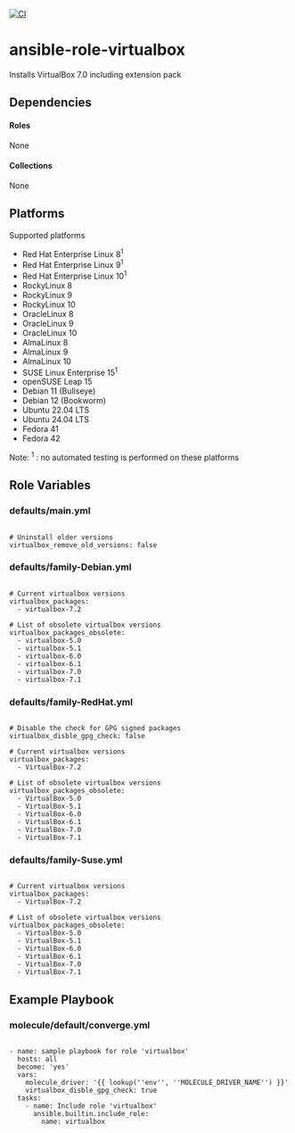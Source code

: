 [![CI](https://github.com/de-it-krachten/ansible-role-virtualbox/workflows/CI/badge.svg?event=push)](https://github.com/de-it-krachten/ansible-role-virtualbox/actions?query=workflow%3ACI)


# ansible-role-virtualbox

Installs VirtualBox 7.0 including extension pack



## Dependencies

#### Roles
None

#### Collections
None

## Platforms

Supported platforms

- Red Hat Enterprise Linux 8<sup>1</sup>
- Red Hat Enterprise Linux 9<sup>1</sup>
- Red Hat Enterprise Linux 10<sup>1</sup>
- RockyLinux 8
- RockyLinux 9
- RockyLinux 10
- OracleLinux 8
- OracleLinux 9
- OracleLinux 10
- AlmaLinux 8
- AlmaLinux 9
- AlmaLinux 10
- SUSE Linux Enterprise 15<sup>1</sup>
- openSUSE Leap 15
- Debian 11 (Bullseye)
- Debian 12 (Bookworm)
- Ubuntu 22.04 LTS
- Ubuntu 24.04 LTS
- Fedora 41
- Fedora 42

Note:
<sup>1</sup> : no automated testing is performed on these platforms

## Role Variables
### defaults/main.yml
<pre><code>
# Uninstall older versions
virtualbox_remove_old_versions: false
</pre></code>

### defaults/family-Debian.yml
<pre><code>
# Current virtualbox versions
virtualbox_packages:
  - virtualbox-7.2

# List of obsolete virtualbox versions
virtualbox_packages_obsolete:
  - virtualbox-5.0
  - virtualbox-5.1
  - virtualbox-6.0
  - virtualbox-6.1
  - virtualbox-7.0
  - virtualbox-7.1
</pre></code>

### defaults/family-RedHat.yml
<pre><code>
# Disable the check for GPG signed packages
virtualbox_disble_gpg_check: false

# Current virtualbox versions
virtualbox_packages:
  - VirtualBox-7.2

# List of obsolete virtualbox versions
virtualbox_packages_obsolete:
  - VirtualBox-5.0
  - VirtualBox-5.1
  - VirtualBox-6.0
  - VirtualBox-6.1
  - VirtualBox-7.0
  - VirtualBox-7.1
</pre></code>

### defaults/family-Suse.yml
<pre><code>
# Current virtualbox versions
virtualbox_packages:
  - VirtualBox-7.2

# List of obsolete virtualbox versions
virtualbox_packages_obsolete:
  - VirtualBox-5.0
  - VirtualBox-5.1
  - VirtualBox-6.0
  - VirtualBox-6.1
  - VirtualBox-7.0
  - VirtualBox-7.1
</pre></code>




## Example Playbook
### molecule/default/converge.yml
<pre><code>
- name: sample playbook for role 'virtualbox'
  hosts: all
  become: 'yes'
  vars:
    molecule_driver: '{{ lookup(''env'', ''MOLECULE_DRIVER_NAME'') }}'
    virtualbox_disble_gpg_check: true
  tasks:
    - name: Include role 'virtualbox'
      ansible.builtin.include_role:
        name: virtualbox
</pre></code>
